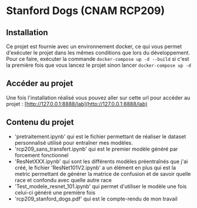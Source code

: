 # Stanford Dogs (CNAM RCP209)


## Installation
Ce projet est fournie avec un environnement docker, ce qui vous permet d'exécuter le projet dans les mêmes conditions que lors du développement. <br>
Pour ce faire, exécuter la commande `docker-compose up -d --build` si c'est la première fois que vous lancez le projet sinon lancer `docker-compose up -d `

## Accéder au projet 
Une fois l'installation réalisé vous pouvez aller sur cette url pour accéder au projet : [http://127.0.0.1:8888/lab](http://127.0.0.1:8888/lab)

## Contenu du projet

- 'pretraitement.ipynb' qui est le fichier permettant de réaliser le dataset personnalisé utilisé pour entraîner mes modèles.
- 'rcp209_sans_transfert.ipynb' qui est le premier modèle généré par forcement fonctionnel
- 'ResNetXXX.ipynb' qui sont les différents modèles préentraînés que j'ai créé, le fichier 'ResNet101V2.ipynb' a un élément en plus qui est la metric permettant de générer la matrice de confusion et de savoir quelle race et confondu avec quelle autre race
- 'Test_modele_resnet_101.ipynb' qui permet d'utiliser le modèle une fois celui-ci généré une première fois
- 'rcp209_stanford_dogs.pdf' qui est le compte-rendu de mon travail